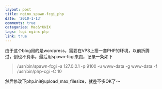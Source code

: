 ```yaml
---
layout: post
title: nginx_spawn-fcgi_php
date: '2010-1-13'
comments: true
categories: Mac&*UNIX
tags: fcgi nginx php
link: true
---
```

由于这个blog用的是wordpress，需要在VPS上搭一套PHP的环境，以前折腾过，倒也不费事，最后用spawn-fcgi来跑，记录一条如下
<blockquote>
/usr/bin/spawn-fcgi -a 127.0.0.1 -p 9100 -u www-data -g www-data -f /usr/bin/php-cgi -C 10</blockquote>

然后修改下php.ini的upload_max_filesize，就差不多OK了～
